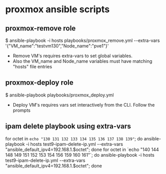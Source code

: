 # proxmox ansible scripts

## proxmox-remove role
$ ansible-playbook -i hosts playbooks/proxmox_remove.yml --extra-vars '{"VM_name":"testvm130","Node_name":"pve1"}'

* Remove VM's requires extra-vars to set global variables. 
* Also the VM_name and Node_name variables must have matching "hosts" file entries


## proxmox-deploy role

$ ansible-playbook playbooks/proxmox_deploy.yml
* Deploy VM's requires vars set interactively from the CLI.  Follow the prompts


## ipam delete playbook using extra-vars

for octet in `echo "130 131 132 133 134 135 136 137 138 139"`; do ansible-playbook -i hosts test9-ipam-delete-ip.yml --extra-vars "ansible_default_ipv4=192.168.1.$octet"; done
for octet in `echo "140 144 148 149 151 152 153 154 156 159 160 161"`; do ansible-playbook -i hosts test9-ipam-delete-ip.yml --extra-vars "ansible_default_ipv4=192.168.1.$octet"; done
